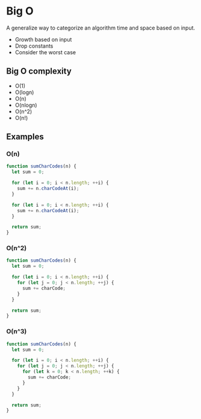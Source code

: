 # Big O

A generalize way to categorize an algorithm time and space based on input.

- Growth based on input
- Drop constants
- Consider the worst case

## Big O complexity

- O(1)
- O(logn)
- O(n)
- O(nlogn)
- O(n^2)
- O(n!)

## Examples

### O(n)

```javascript
function sumCharCodes(n) {
  let sum = 0;

  for (let i = 0; i < n.length; ++i) {
    sum += n.charCodeAt(i);
  }

  for (let i = 0; i < n.length; ++i) {
    sum += n.charCodeAt(i);
  }

  return sum;
}
```

### O(n^2)

```javascript
function sumCharCodes(n) {
  let sum = 0;

  for (let i = 0; i < n.length; ++i) {
    for (let j = 0; j < n.length; ++j) {
      sum += charCode;
    }
  }

  return sum;
}
```

### O(n^3)

```javascript
function sumCharCodes(n) {
  let sum = 0;

  for (let i = 0; i < n.length; ++i) {
    for (let j = 0; j < n.length; ++j) {
      for (let k = 0; k < n.length; ++k) {
        sum += charCode;
      }
    }
  }

  return sum;
}
```
